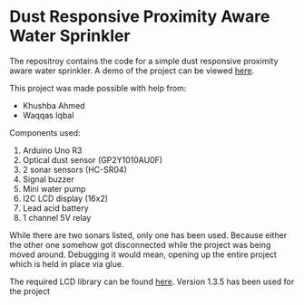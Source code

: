 # Dust Responsive Proximity Aware Water Sprinkler
The repositroy contains the code for a simple dust responsive proximity aware water sprinkler. A demo of the project can be viewed [here](https://youtu.be/iyoZcHU2n-o?t=1m20s).

This project was made possible with help from:
* Khushba Ahmed
* Waqqas Iqbal

Components used:
1.	Arduino Uno R3
2.	Optical dust sensor (GP2Y1010AU0F)
3.	2 sonar sensors (HC-SR04)
4.	Signal buzzer
5.	Mini water pump
6.	I2C LCD display (16x2)
7.	Lead acid battery
8.	1 channel 5V relay

While there are two sonars listed, only one has been used. Because either the other one somehow got disconnected while the project was being moved around. Debugging it would mean, opening up the entire project which is held in place via glue. 

The required LCD library can be found [here](https://bitbucket.org/fmalpartida/new-liquidcrystal/downloads/). Version 1.3.5 has been used for the project
